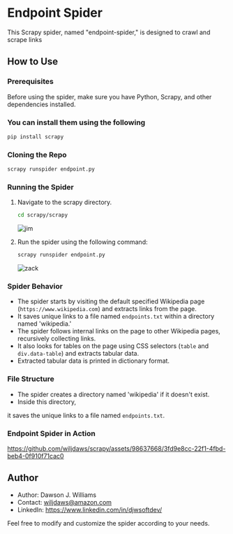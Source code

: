 # Endpoint Spider

This Scrapy spider, named "endpoint-spider," is designed to crawl and scrape links

## How to Use

### Prerequisites

Before using the spider, make sure you have Python, Scrapy, and other dependencies installed. 

### You can install them using the following

```bash
pip install scrapy
```

### Cloning the Repo

```bash
scrapy runspider endpoint.py
```

### Running the Spider

1. Navigate to the scrapy directory.

   ```bash
   cd scrapy/scrapy
   ```
   ![jim](https://github.com/wiljdaws/scrapy/assets/98637668/a73320a1-daa5-4790-a067-3d52b6f2f650)
   
2. Run the spider using the following command:

   ```bash
   scrapy runspider endpoint.py
   ```
   ![zack](https://github.com/wiljdaws/scrapy/assets/98637668/05e5f0c6-2116-4f50-8c63-083f1f0a848c)
### Spider Behavior

- The spider starts by visiting the default specified Wikipedia page (`https://www.wikipedia.com`) and extracts links from the page.
- It saves unique links to a file named `endpoints.txt` within a directory named 'wikipedia.'
- The spider follows internal links on the page to other Wikipedia pages, recursively collecting links.
- It also looks for tables on the page using CSS selectors (`table` and `div.data-table`) and extracts tabular data.
- Extracted tabular data is printed in dictionary format.

### File Structure

- The spider creates a directory named 'wikipedia' if it doesn't exist.
- Inside this directory,

 it saves the unique links to a file named `endpoints.txt`.

### Endpoint Spider in Action

https://github.com/wiljdaws/scrapy/assets/98637668/3fd9e8cc-22f1-4fbd-beb4-0f910f71cac0



## Author

- Author: Dawson J. Williams
- Contact: wiljdaws@amazon.com
- LinkedIn: https://www.linkedin.com/in/djwsoftdev/

Feel free to modify and customize the spider according to your needs. 
